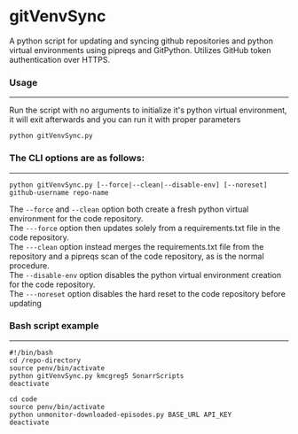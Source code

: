 # gitVenvSync
A python script for updating and syncing github repositories and python virtual environments using pipreqs and GitPython.
Utilizes GitHub token authentication over HTTPS.
### Usage
---
Run the script with no arguments to initialize it's python virtual environment, it will exit afterwards and you can run it with proper parameters

```
python gitVenvSync.py
```

### The CLI options are as follows:
---

```
python gitVenvSync.py [--force|--clean|--disable-env] [--noreset] github-username repo-name
```

The ```--force``` and ```--clean``` option both create a fresh python virtual environment for the code repository.<br/>
The ```---force``` option then updates solely from a requirements.txt file in the code repository. <br/>
The ```---clean``` option instead merges the requirements.txt file from the repository and a pipreqs scan of the code repository, as is the normal procedure.<br/>
The ```--disable-env``` option disables the python virtual environment creation for the code repository.<br/>
The ```---noreset``` option disables the hard reset to the code repository before updating
### Bash script example
---

```
#!/bin/bash
cd /repo-directory
source penv/bin/activate
python gitVenvSync.py kmcgreg5 SonarrScripts
deactivate

cd code
source penv/bin/activate
python unmonitor-downloaded-episodes.py BASE_URL API_KEY
deactivate
```
